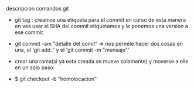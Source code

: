 descripcion comandos git
- git tag : creamos una etiqueta para el commit en curso de esta manera en ves usar el SHA del commit etiquetamos y le ponemos una version a ese commit
- git commit -am "detalle del comit" => nos permite hacer dos cosas en una, el 'git add .' y el 'git commit -m "mensaje"'

- crear una rama(si ya esta creada se mueve solamente) y moverse a elle en un solo paso:
- $ git checkout -b "homolocacion"

